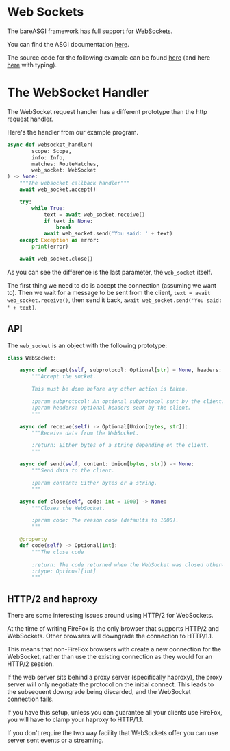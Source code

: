# Web Sockets

The bareASGI framework has full support for 
[WebSockets](https://developer.mozilla.org/en-US/docs/Web/API/WebSocket).


You can find the ASGI documentation
[here](https://asgi.readthedocs.io/en/latest/specs/www.html#websocket).

The source code for the following example can be found
[here](../examples/web_socket_nt.py)
(and here [here](../examples/web_socket.py) with typing).

# The WebSocket Handler

The WebSocket request handler has a different prototype than the http request
handler.

Here's the handler from our example program.

```python
async def websocket_handler(
        scope: Scope,
        info: Info,
        matches: RouteMatches,
        web_socket: WebSocket
) -> None:
    """The websocket callback handler"""
    await web_socket.accept()

    try:
        while True:
            text = await web_socket.receive()
            if text is None:
                break
            await web_socket.send('You said: ' + text)
    except Exception as error:
        print(error)

    await web_socket.close()
```

As you can see the difference is the last parameter, the `web_socket` itself.

The first thing we need to do is accept the connection (assuming we want to).
Then we wait for a message to be sent from the client, 
`text = await web_socket.receive()`, then send it back,
`await web_socket.send('You said: ' + text)`.

## API

The `web_socket` is an object with the following prototype:

```python
class WebSocket:

    async def accept(self, subprotocol: Optional[str] = None, headers: Optional[List[Headers]] = None) -> None:
        """Accept the socket.

        This must be done before any other action is taken.

        :param subprotocol: An optional subprotocol sent by the client.
        :param headers: Optional headers sent by the client.
        """

    async def receive(self) -> Optional[Union[bytes, str]]:
        """Receive data from the WebSocket.

        :return: Either bytes of a string depending on the client.
        """

    async def send(self, content: Union[bytes, str]) -> None:
        """Send data to the client.

        :param content: Either bytes or a string.
        """

    async def close(self, code: int = 1000) -> None:
        """Closes the WebSocket.

        :param code: The reason code (defaults to 1000).
        """

    @property
    def code(self) -> Optional[int]:
        """The close code
        
        :return: The code returned when the WebSocket was closed otherwise None
        :rtype: Optional[int]
        """
```

## HTTP/2 and haproxy

There are some interesting issues around using HTTP/2 for WebSockets.

At the time of writing FireFox is the only browser that supports HTTP/2 and
WebSockets. Other browsers will downgrade the connection to HTTP/1.1.

This means that non-FireFox browsers with create a new connection for the
WebSocket, rather than use the existing connection as they would for an HTTP/2
session.

If the web server sits behind a proxy server (specifically haproxy), the proxy
server will only negotiate the protocol on the initial connect. This leads
to the subsequent downgrade being discarded, and the WebSocket connection fails.

If you have this setup, unless you can guarantee all your clients use FireFox,
you will have to clamp your haproxy to HTTP/1.1.

If you don't require the two way facility that WebSockets offer you can use
server sent events or a streaming.
